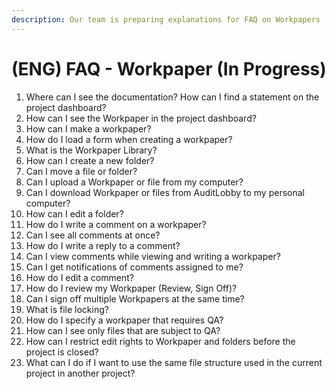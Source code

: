 ```yaml
---
description: Our team is preparing explanations for FAQ on Workpapers
---
```


# \(ENG\) FAQ - Workpaper \(In Progress\)



1. Where can I see the documentation? How can I find a statement on the project dashboard?
2. How can I see the Workpaper in the project dashboard?
3. How can I make a workpaper?
4. How do I load a form when creating a workpaper?
5. What is the Workpaper Library?
6. How can I create a new folder?
7. Can I move a file or folder?
8. Can I upload a Workpaper or file from my computer?
9. Can I download Workpaper or files from AuditLobby to my personal computer?
10. How can I edit a folder?
11. How do I write a comment on a workpaper?
12. Can I see all comments at once?
13. How do I write a reply to a comment?
14. Can I view comments while viewing and writing a workpaper?
15. Can I get notifications of comments assigned to me?
16. How do I edit a comment?
17. How do I review my Workpaper \(Review, Sign Off\)?
18. Can I sign off multiple Workpapers at the same time?
19. What is file locking?
20. How do I specify a workpaper that requires QA?
21. How can I see only files that are subject to QA?
22. How can I restrict edit rights to Workpaper and folders before the project is closed?
23. What can I do if I want to use the same file structure used in the current project in another project?

